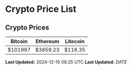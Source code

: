 # Crypto Price List

## Crypto Prices
| Bitcoin | Ethereum | Litecoin |
| ------- | -------- | -------- |
| $101997 | $3859.23 | $116.35 |
**Last Updated:** 2024-12-15 09:25 UTC
**Last Updated:** $DATE$
